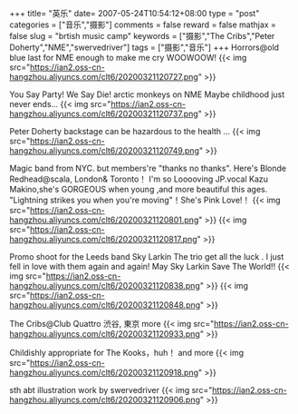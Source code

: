 +++
title= "英乐"
date= 2007-05-24T10:54:12+08:00
type = "post"
categories = ["音乐","摄影"]
comments = false
reward = false
mathjax = false
slug = "brtish music camp"
keywords = ["摄影","The Cribs","Peter Doherty","NME","swervedriver"]
tags = ["摄影","音乐"]
+++
Horrors@old blue last for NME enough to make me cry WOOWOOW!
{{< img src="https://ian2.oss-cn-hangzhou.aliyuncs.com/clt6/20200321120727.png" >}}

You Say Party! We Say Die! arctic monkeys on NME
Maybe childhood just never ends...
{{< img src="https://ian2.oss-cn-hangzhou.aliyuncs.com/clt6/20200321120737.png" >}}
<!--more-->
Peter Doherty backstage can be hazardous to the health ...
{{< img src="https://ian2.oss-cn-hangzhou.aliyuncs.com/clt6/20200321120749.png" >}}

Magic band from NYC. but members're "thanks no thanks".
Here's Blonde Redhead@scala, London& Toronto！ I'm so Looooving JP.vocal Kazu Makino,she's GORGEOUS when young ,and more beautiful this ages. "Lightning strikes you when you're moving"！She's Pink Love!！
{{< img src="https://ian2.oss-cn-hangzhou.aliyuncs.com/clt6/20200321120801.png" >}}
{{< img src="https://ian2.oss-cn-hangzhou.aliyuncs.com/clt6/20200321120817.png" >}}

Promo shoot for the Leeds band Sky Larkin
The trio get all the luck . I just fell in love with them again and again! May Sky Larkin Save The World!!
{{< img src="https://ian2.oss-cn-hangzhou.aliyuncs.com/clt6/20200321120838.png" >}}
{{< img src="https://ian2.oss-cn-hangzhou.aliyuncs.com/clt6/20200321120848.png" >}}

The Cribs@Club Quattro 渋谷, 東京 more
{{< img src="https://ian2.oss-cn-hangzhou.aliyuncs.com/clt6/20200321120933.png" >}}

Childishly appropriate for The Kooks，huh！ and more
{{< img src="https://ian2.oss-cn-hangzhou.aliyuncs.com/clt6/20200321120918.png" >}}

sth abt illustration work by swervedriver
{{< img src="https://ian2.oss-cn-hangzhou.aliyuncs.com/clt6/20200321120906.png" >}}
